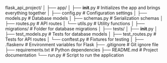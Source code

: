 flask_api_project/
│
├── app/
│   ├── __init__.py            # Initializes the app and brings everything together
│   ├── config.py              # Configuration settings
│   ├── models.py              # Database models
│   ├── schemas.py             # Serialization schemas
│   ├── routes.py              # API routes
│   └── utils.py               # Utility functions
│
├── migrations/                # Folder for database migrations
│
├── tests/
│   ├── __init__.py
│   ├── test_models.py         # Tests for database models
│   ├── test_routes.py         # Tests for API routes
│   └── conftest.py            # Fixtures for testing
│
├── .flaskenv                  # Environment variables for Flask
├── .gitignore                 # Git ignore file
├── requirements.txt           # Python dependencies
├── README.md                  # Project documentation
└── run.py                     # Script to run the application

